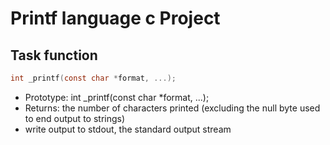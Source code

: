 # Printf language c Project
## Task function

```c
int _printf(const char *format, ...);

```
- Prototype: int _printf(const char *format, ...);
- Returns: the number of characters printed (excluding the null byte used to end output to strings)
- write output to stdout, the standard output stream


